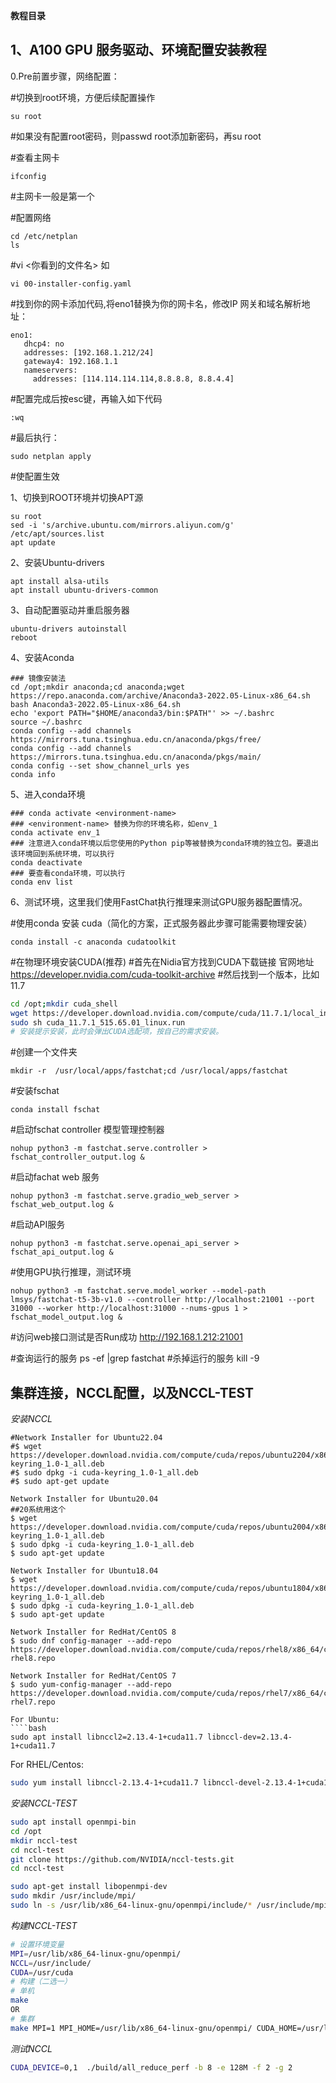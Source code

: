 ****教程目录****


## 1、A100 GPU 服务驱动、环境配置安装教程

0.Pre前置步骤，网络配置：

#切换到root环境，方便后续配置操作
````
su root
````
#如果没有配置root密码，则passwd root添加新密码，再su root

#查看主网卡
````
ifconfig
````
#主网卡一般是第一个

#配置网络
````
cd /etc/netplan
ls 
````

#vi <你看到的文件名>
如
````
vi 00-installer-config.yaml
````

#找到你的网卡添加代码,将eno1替换为你的网卡名，修改IP 网关和域名解析地址：

````
eno1:
   dhcp4: no
   addresses: [192.168.1.212/24]
   gateway4: 192.168.1.1
   nameservers:
     addresses: [114.114.114.114,8.8.8.8, 8.8.4.4]
````

#配置完成后按esc键，再输入如下代码

````
:wq
````

#最后执行：
````
sudo netplan apply
````
#使配置生效

1、切换到ROOT环境并切换APT源
````
su root
sed -i 's/archive.ubuntu.com/mirrors.aliyun.com/g' /etc/apt/sources.list
apt update
````

2、安装Ubuntu-drivers
````
apt install alsa-utils
apt install ubuntu-drivers-common
````

3、自动配置驱动并重启服务器
````
ubuntu-drivers autoinstall
reboot
````
4、安装Aconda

````
### 镜像安装法
cd /opt;mkdir anaconda;cd anaconda;wget https://repo.anaconda.com/archive/Anaconda3-2022.05-Linux-x86_64.sh
bash Anaconda3-2022.05-Linux-x86_64.sh
echo 'export PATH="$HOME/anaconda3/bin:$PATH"' >> ~/.bashrc
source ~/.bashrc
conda config --add channels https://mirrors.tuna.tsinghua.edu.cn/anaconda/pkgs/free/
conda config --add channels https://mirrors.tuna.tsinghua.edu.cn/anaconda/pkgs/main/
conda config --set show_channel_urls yes
conda info
````
5、进入conda环境
````
### conda activate <environment-name>
### <environment-name> 替换为你的环境名称，如env_1
conda activate env_1
### 注意进入conda环境以后您使用的Python pip等被替换为conda环境的独立包。要退出该环境回到系统环境，可以执行
conda deactivate
### 要查看conda环境，可以执行
conda env list
````

6、测试环境，这里我们使用FastChat执行推理来测试GPU服务器配置情况。

#使用conda 安装 cuda（简化的方案，正式服务器此步骤可能需要物理安装）
````
conda install -c anaconda cudatoolkit
````
#在物理环境安装CUDA(推荐)
#首先在Nidia官方找到CUDA下载链接 官网地址<https://developer.nvidia.com/cuda-toolkit-archive>
#然后找到一个版本，比如11.7
````bash
cd /opt;mkdir cuda_shell
wget https://developer.download.nvidia.com/compute/cuda/11.7.1/local_installers/cuda_11.7.1_515.65.01_linux.run
sudo sh cuda_11.7.1_515.65.01_linux.run
# 安装提示安装，此时会弹出CUDA选配项，按自己的需求安装。
````

#创建一个文件夹

````
mkdir -r  /usr/local/apps/fastchat;cd /usr/local/apps/fastchat
````

#安装fschat

````
conda install fschat
````

#启动fschat controller 模型管理控制器

````
nohup python3 -m fastchat.serve.controller > fschat_controller_output.log &
````

#启动fachat web 服务
````
nohup python3 -m fastchat.serve.gradio_web_server > fschat_web_output.log &
````

#启动API服务
````
nohup python3 -m fastchat.serve.openai_api_server > fschat_api_output.log &
````

#使用GPU执行推理，测试环境
````
nohup python3 -m fastchat.serve.model_worker --model-path lmsys/fastchat-t5-3b-v1.0 --controller http://localhost:21001 --port 31000 --worker http://localhost:31000 --nums-gpus 1 > fschat_model_output.log &
````
#访问web接口测试是否Run成功
http://192.168.1.212:21001

#查询运行的服务
ps -ef |grep fastchat
#杀掉运行的服务
kill -9 <PID>

## 集群连接，NCCL配置，以及NCCL-TEST

*安装NCCL*
````
#Network Installer for Ubuntu22.04
#$ wget https://developer.download.nvidia.com/compute/cuda/repos/ubuntu2204/x86_64/cuda-keyring_1.0-1_all.deb
#$ sudo dpkg -i cuda-keyring_1.0-1_all.deb
#$ sudo apt-get update

Network Installer for Ubuntu20.04
##20系统用这个
$ wget https://developer.download.nvidia.com/compute/cuda/repos/ubuntu2004/x86_64/cuda-keyring_1.0-1_all.deb
$ sudo dpkg -i cuda-keyring_1.0-1_all.deb
$ sudo apt-get update

Network Installer for Ubuntu18.04
$ wget https://developer.download.nvidia.com/compute/cuda/repos/ubuntu1804/x86_64/cuda-keyring_1.0-1_all.deb
$ sudo dpkg -i cuda-keyring_1.0-1_all.deb
$ sudo apt-get update

Network Installer for RedHat/CentOS 8
$ sudo dnf config-manager --add-repo https://developer.download.nvidia.com/compute/cuda/repos/rhel8/x86_64/cuda-rhel8.repo

Network Installer for RedHat/CentOS 7
$ sudo yum-config-manager --add-repo https://developer.download.nvidia.com/compute/cuda/repos/rhel7/x86_64/cuda-rhel7.repo

For Ubuntu:
````bash
sudo apt install libnccl2=2.13.4-1+cuda11.7 libnccl-dev=2.13.4-1+cuda11.7
````
For RHEL/Centos: 
````bash
sudo yum install libnccl-2.13.4-1+cuda11.7 libnccl-devel-2.13.4-1+cuda11.7 libnccl-static-2.13.4-1+cuda11.7
````

*安装NCCL-TEST*
````bash
sudo apt install openmpi-bin
cd /opt
mkdir nccl-test
cd nccl-test
git clone https://github.com/NVIDIA/nccl-tests.git
cd nccl-test

sudo apt-get install libopenmpi-dev
sudo mkdir /usr/include/mpi/
sudo ln -s /usr/lib/x86_64-linux-gnu/openmpi/include/* /usr/include/mpi/

````

*构建NCCL-TEST*
````bash
# 设置环境变量
MPI=/usr/lib/x86_64-linux-gnu/openmpi/
NCCL=/usr/include/
CUDA=/usr/cuda
# 构建（二选一）
# 单机
make
OR
# 集群
make MPI=1 MPI_HOME=/usr/lib/x86_64-linux-gnu/openmpi/ CUDA_HOME=/usr/local/cuda NCCL_HOME=/ucr/include
````

*测试NCCL*
````bash
CUDA_DEVICE=0,1  ./build/all_reduce_perf -b 8 -e 128M -f 2 -g 2
````










